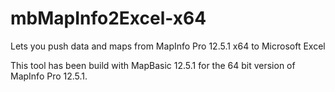 mbMapInfo2Excel-x64
===================
Lets you push data and maps from MapInfo Pro 12.5.1 x64 to Microsoft Excel

This tool has been build with MapBasic 12.5.1 for the 64 bit version of MapInfo Pro 12.5.1.
